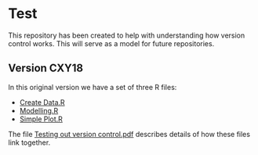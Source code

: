 # Test
This repository has been created to help with understanding how version control works.
This will serve as a model for future repositories. 

## Version CXY18
In this original version we have a set of three R files:

+ [Create Data.R](https://github.com/fmunderwood/Test/blob/master/Create%20Data.R)
+ [Modelling.R](https://github.com/fmunderwood/Test/blob/master/Modelling.R)
+ [Simple Plot.R](https://github.com/fmunderwood/Test/blob/master/Simple%20Plot.R)

The file [Testing out version control.pdf](https://github.com/fmunderwood/Test/blob/master/Testing%20out%20version%20control.pdf) describes details of how these files link together.

